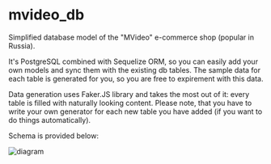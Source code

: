 # mvideo_db
Simplified database model of the "MVideo" e-commerce shop (popular in Russia). 

It's PostgreSQL combined with Sequelize ORM, so you can easily add your own models and sync them with the existing db tables. The sample data for each table is generated for you, so you are free to expirement with this data.

Data generation uses Faker.JS library and takes the most out of it: every table is filled with naturally looking content. Please note, that you have to write your own generator for each new table you have added (if you want to do things automatically).

Schema is provided below:

![diagram](https://user-images.githubusercontent.com/80031060/201735121-117d9436-db01-4c89-bf1e-b6cf6cf913c3.png)

